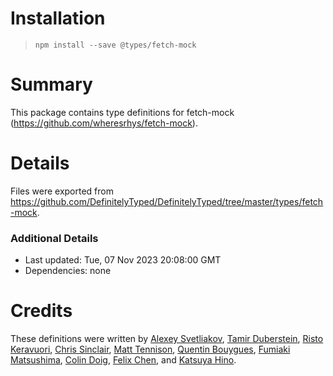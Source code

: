 # Installation
> `npm install --save @types/fetch-mock`

# Summary
This package contains type definitions for fetch-mock (https://github.com/wheresrhys/fetch-mock).

# Details
Files were exported from https://github.com/DefinitelyTyped/DefinitelyTyped/tree/master/types/fetch-mock.

### Additional Details
 * Last updated: Tue, 07 Nov 2023 20:08:00 GMT
 * Dependencies: none

# Credits
These definitions were written by [Alexey Svetliakov](https://github.com/asvetliakov), [Tamir Duberstein](https://github.com/tamird), [Risto Keravuori](https://github.com/merrywhether), [Chris Sinclair](https://github.com/chrissinclair), [Matt Tennison](https://github.com/matttennison), [Quentin Bouygues](https://github.com/quentinbouygues), [Fumiaki Matsushima](https://github.com/mtsmfm), [Colin Doig](https://github.com/captain-igloo), [Felix Chen](https://github.com/ChenNima), and [Katsuya Hino](https://github.com/dobogo).
